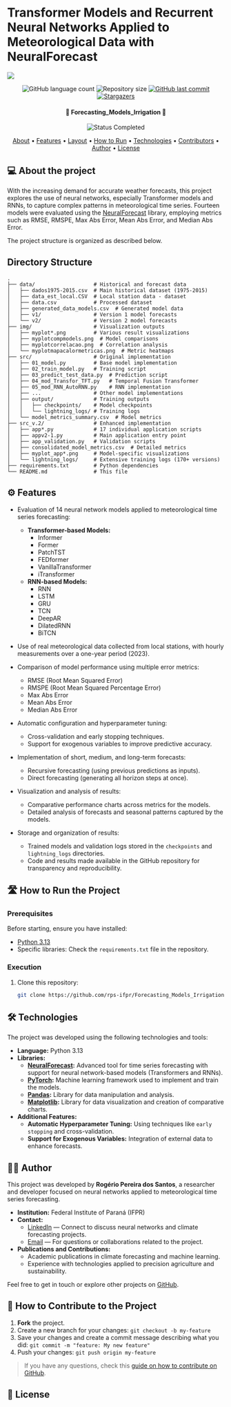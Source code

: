 # Transformer Models and Recurrent Neural Networks Applied to Meteorological Data with NeuralForecast
![](https://i.imgur.com/jYDN7PL.png)

<p align="center">
  <img alt="GitHub language count" src="https://img.shields.io/github/languages/count/cubos-academy/academy-template-readme-projects?color=%2304D361">

  <img alt="Repository size" src="https://img.shields.io/github/repo-size/cubos-academy/academy-template-readme-projects">
  
  <a href="https://github.com/cubos-academy/academy-template-readme-projects/commits/main">
    <img alt="GitHub last commit" src="https://img.shields.io/github/last-commit/cubos-academy/academy-template-readme-projects">
  </a>
  
  <!-- <img alt="License" src="https://img.shields.io/badge/license-MIT-brightgreen"> -->
  
   <a href="https://github.com/cubos-academy/academy-template-readme-projects/stargazers">
    <img alt="Stargazers" src="https://img.shields.io/github/stars/cubos-academy/academy-template-readme-projects?style=social">
  </a>
  
<h4 align="center"> 
	🚧 Forecasting_Models_Irrigation 🚧
</h4>

<p align="center">
	<!--<img alt="Status In Development" src="https://img.shields.io/badge/STATUS-IN%20DEVELOPMENT-green"> -->
	<img alt="Status Completed" src="https://img.shields.io/badge/STATUS-COMPLETED-brightgreen">  
</p>

<p align="center">
 <a href="#-about-the-project">About</a> •
 <a href="#-features">Features</a> •
 <a href="#-layout">Layout</a> • 
 <a href="#-how-to-run-the-project">How to Run</a> • 
 <a href="#-technologies">Technologies</a> • 
 <a href="#-contributors">Contributors</a> • 
 <a href="#-author">Author</a> • 
 <a href="#user-content--license">License</a>
</p>

## 💻 About the project

With the increasing demand for accurate weather forecasts, this project explores the use of neural networks, especially Transformer models and RNNs, to capture complex patterns in meteorological time series. Fourteen models were evaluated using the [NeuralForecast](https://github.com/Nixtla/neuralforecast) library, employing metrics such as RMSE, RMSPE, Max Abs Error, Mean Abs Error, and Median Abs Error.

The project structure is organized as described below.


## Directory Structure

```
.
├── data/                   # Historical and forecast data
│   ├── dados1975-2015.csv  # Main historical dataset (1975-2015)
│   ├── data_est_local.CSV  # Local station data - dataset
│   ├── data.csv            # Processed dataset
│   ├── generated_data_models.csv  # Generated model data
│   ├── v1/                 # Version 1 model forecasts
│   └── v2/                 # Version 2 model forecasts
├── img/                    # Visualization outputs
│   ├── myplot*.png         # Various result visualizations
│   ├── myplotcompmodels.png  # Model comparisons
│   ├── myplotcorrelacao.png  # Correlation analysis
│   └── myplotmapacalormetricas.png  # Metric heatmaps
├── src/                    # Original implementation
│   ├── 01_model.py         # Base model implementation
│   ├── 02_train_model.py   # Training script
│   ├── 03_predict_test_data.py  # Prediction script
│   ├── 04_mod_Transfor_TFT.py   # Temporal Fusion Transformer
│   ├── 05_mod_RNN_AutoRNN.py    # RNN implementation
│   ├── ...                 # Other model implementations
│   ├── output/             # Training outputs
│   │   ├── checkpoints/    # Model checkpoints
│   │   └── lightning_logs/ # Training logs
│   └── model_metrics_summary.csv  # Model metrics
├── src_v.2/                # Enhanced implementation
│   ├── app*.py             # 17 individual application scripts
│   ├── appv2-1.py          # Main application entry point
│   ├── app_validation.py   # Validation scripts
│   ├── consolidated_model_metrics.csv  # Detailed metrics
│   ├── myplot_app*.png     # Model-specific visualizations
│   └── lightning_logs/     # Extensive training logs (170+ versions)
├── requirements.txt        # Python dependencies
└── README.md               # This file
```

## ⚙️ Features
- Evaluation of 14 neural network models applied to meteorological time series forecasting:
  - **Transformer-based Models:**
    - Informer
    - Former
    - PatchTST
    - FEDformer
    - VanillaTransformer
    - iTransformer
  - **RNN-based Models:**
    - RNN
    - LSTM
    - GRU
    - TCN
    - DeepAR
    - DilatedRNN
    - BiTCN

- Use of real meteorological data collected from local stations, with hourly measurements over a one-year period (2023).
- Comparison of model performance using multiple error metrics:
  - RMSE (Root Mean Squared Error)
  - RMSPE (Root Mean Squared Percentage Error)
  - Max Abs Error
  - Mean Abs Error
  - Median Abs Error

- Automatic configuration and hyperparameter tuning:
  - Cross-validation and early stopping techniques.
  - Support for exogenous variables to improve predictive accuracy.

- Implementation of short, medium, and long-term forecasts:
  - Recursive forecasting (using previous predictions as inputs).
  - Direct forecasting (generating all horizon steps at once).

- Visualization and analysis of results:
  - Comparative performance charts across metrics for the models.
  - Detailed analysis of forecasts and seasonal patterns captured by the models.

- Storage and organization of results:
  - Trained models and validation logs stored in the `checkpoints` and `lightning_logs` directories.
  - Code and results made available in the GitHub repository for transparency and reproducibility.

## 🛣️ How to Run the Project

### Prerequisites

Before starting, ensure you have installed:
- [Python 3.13](https://www.python.org/downloads/)
- Specific libraries: Check the `requirements.txt` file in the repository.

### Execution

1. Clone this repository:
   ```bash
   git clone https://github.com/rps-ifpr/Forecasting_Models_Irrigation.git

## 🛠 Technologies

The project was developed using the following technologies and tools:

- **Language:** Python 3.13
- **Libraries:**
  - **[NeuralForecast](https://github.com/Nixtla/neuralforecast):** Advanced tool for time series forecasting with support for neural network-based models (Transformers and RNNs).
  - **[PyTorch](https://pytorch.org/):** Machine learning framework used to implement and train the models.
  - **[Pandas](https://pandas.pydata.org/):** Library for data manipulation and analysis.
  - **[Matplotlib](https://matplotlib.org/):** Library for data visualization and creation of comparative charts.
- **Additional Features:**
  - **Automatic Hyperparameter Tuning:** Using techniques like `early stopping` and cross-validation.
  - **Support for Exogenous Variables:** Integration of external data to enhance forecasts.

## 🧑‍💻 Author

This project was developed by **Rogério Pereira dos Santos**, a researcher and developer focused on neural networks applied to meteorological time series forecasting.

- **Institution:** Federal Institute of Paraná (IFPR)
- **Contact:**
  - [LinkedIn](https://www.linkedin.com/in/rogerio-dosantos) — Connect to discuss neural networks and climate forecasting projects.
  - [Email](mailto:rogerio.dosantos@ifpr.edu.br) — For questions or collaborations related to the project.
- **Publications and Contributions:**
  - Academic publications in climate forecasting and machine learning.
  - Experience with technologies applied to precision agriculture and sustainability.

Feel free to get in touch or explore other projects on [GitHub](https://github.com/rps-ifpr).

## 💪 How to Contribute to the Project
1. **Fork** the project.
2. Create a new branch for your changes: `git checkout -b my-feature`
3. Save your changes and create a commit message describing what you did: `git commit -m "feature: My new feature"`
4. Push your changes: `git push origin my-feature`
> If you have any questions, check this [guide on how to contribute on GitHub](./CONTRIBUTING.md).

## 📝 License
<!-- This project is under the [MIT](./LICENSE) license. -->
